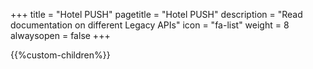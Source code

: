 +++
title = "Hotel PUSH"
pagetitle = "Hotel PUSH"
description = "Read documentation on different Legacy APIs"
icon = "fa-list" 
weight = 8
alwaysopen = false
+++

{{%custom-children%}}
